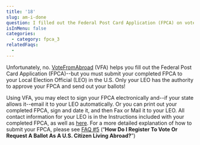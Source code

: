 ```yaml
---
title: '18'
slug: am-i-done
question: I filled out the Federal Post Card Application (FPCA) on votefromabroad.org, so now I'm registered to vote, right?
isInMenu: false
categories:
  - category: fpca_3
relatedFaqs:
  -
---
```

Unfortunately, no. [VoteFromAbroad](/) (VFA) helps you fill out the Federal Post Card Application (FPCA)--but you must submit your completed FPCA to your Local Election Official (LEO) in the U.S. Only your LEO has the authority to approve your FPCA and send out your ballots!

Using VFA, you may elect to sign your FPCA electronically and--if your state allows it--email it to your LEO automatically. Or you can print out your completed FPCA, sign and date it, and then Fax or Mail it to your LEO. All contact information for your LEO is in the Instructions included with your completed FPCA, as well as [here](/states/). For a more detailed explanation of how to submit your FPCA, please see [FAQ #5](/faqs/5) (“**How Do I Register To Vote Or Request A Ballot As A U.S. Citizen Living Abroad?**”)
